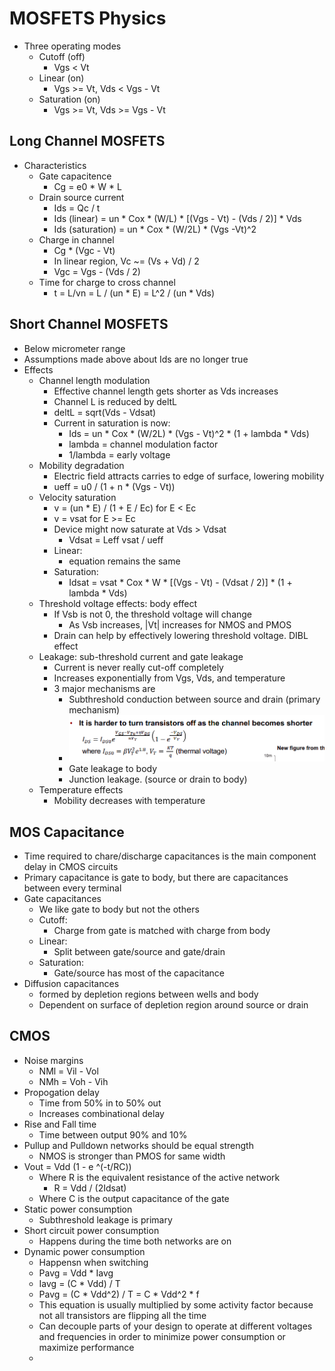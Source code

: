 # MOSFETS Physics
- Three operating modes
  - Cutoff (off)
    - Vgs < Vt
  - Linear (on)
    - Vgs >= Vt, Vds < Vgs - Vt
  - Saturation (on)
    - Vgs >= Vt, Vds >= Vgs - Vt
## Long Channel MOSFETS
- Characteristics
    - Gate capacitence
      - Cg = e0 * W * L
    - Drain source current
      - Ids = Qc / t
      - Ids (linear) = un * Cox * (W/L) * [(Vgs - Vt) - (Vds / 2)] * Vds
      - Ids (saturation) = un * Cox * (W/2L) * (Vgs -Vt)^2
    - Charge in channel
      - Cg * (Vgc - Vt)
      - In linear region, Vc ~= (Vs + Vd) / 2
      - Vgc = Vgs - (Vds / 2)
    - Time for charge to cross channel
      - t = L/vn = L / (un * E) = L^2 / (un * Vds)

## Short Channel MOSFETS
- Below micrometer range
- Assumptions made above about Ids are no longer true
- Effects
  - Channel length modulation
    - Effective channel length gets shorter as Vds increases
    - Channel L is reduced by deltL
    - deltL = sqrt(Vds - Vdsat)
    - Current in saturation is now:
      - Ids = un * Cox * (W/2L) * (Vgs - Vt)^2 * (1 + lambda * Vds)
      - lambda = channel modulation factor
      - 1/lambda = early voltage
  - Mobility degradation
    - Electric field attracts carries to edge of surface, lowering mobility
    - ueff = u0 / (1 + n * (Vgs - Vt))
  - Velocity saturation
    - v = (un * E) / (1 + E / Ec) for E < Ec
    - v = vsat for E >= Ec
    - Device might now saturate at Vds > Vdsat
      - Vdsat = Leff vsat / ueff
    - Linear:
      - equation remains the same
    - Saturation:
      - Idsat = vsat * Cox * W * [(Vgs - Vt) - (Vdsat / 2)] * (1 + lambda * Vds)
  - Threshold voltage effects: body effect
    - If Vsb is not 0, the threshold voltage will change
      - As Vsb increases, |Vt| increases for NMOS and PMOS
    - Drain can help by effectively lowering threshold voltage. DIBL effect
  - Leakage: sub-threshold current and gate leakage
    - Current is never really cut-off completely
    - Increases exponentially from Vgs, Vds, and temperature 
    - 3 major mechanisms are
      - Subthreshold conduction between source and drain (primary mechanism)
      - ![equation](assets/555_leakage.png)
      - Gate leakage to body
      - Junction leakage. (source or drain to body)
  - Temperature effects
    - Mobility decreases with temperature
## MOS Capacitance
- Time required to chare/discharge capacitances is the main component delay in CMOS circuits
- Primary capacitance is gate to body, but there are capacitances between every terminal
- Gate capacitances
  - We like gate to body but not the others
  - Cutoff:
    - Charge from gate is matched with charge from body
  - Linear:
    - Split between gate/source and gate/drain
  - Saturation:
    - Gate/source has most of the capacitance
- Diffusion capacitances
  - formed by depletion regions between wells and body
  - Dependent on surface of depletion region around source or drain

## CMOS
- Noise margins
  - NMl = Vil - Vol
  - NMh = Voh - Vih
- Propogation delay
  - Time from 50% in to 50% out
  - Increases combinational delay
- Rise and Fall time
  - Time between output 90% and 10%
- Pullup and Pulldown networks should be equal strength
  - NMOS is stronger than PMOS for same width
- Vout = Vdd (1 - e ^(-t/RC))
  - Where R is the equivalent resistance of the active network
    - R = Vdd / (2Idsat)
  - Where C is the output capacitance of the gate
- Static power consumption
  - Subthreshold leakage is primary
- Short circuit power consumption
  - Happens during the time both networks are on
- Dynamic power consumption
  - Happensn when switching
  - Pavg = Vdd * Iavg
  - Iavg = (C * Vdd) / T
  - Pavg = (C * Vdd^2) / T = C * Vdd^2 * f
  - This equation is usually multiplied by some activity factor because not all transistors are flipping all the time
  - Can decouple parts of  your design to operate at different voltages and frequencies in order to minimize power consumption or maximize performance
  - 